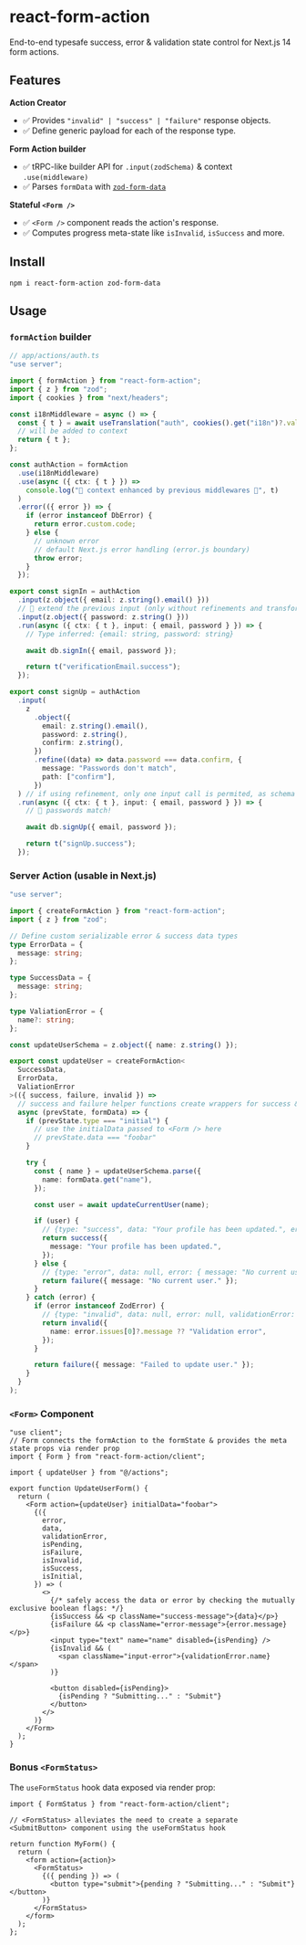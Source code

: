 # react-form-action

End-to-end typesafe success, error & validation state control for Next.js 14 form actions.

## Features

**Action Creator**

- ✅ Provides `"invalid" | "success" | "failure"` response objects.
- ✅ Define generic payload for each of the response type.

**Form Action builder**

- ✅ tRPC-like builder API for `.input(zodSchema)` & context `.use(middleware)`
- ✅ Parses `formData` with [`zod-form-data`](https://www.npmjs.com/package/zod-form-data)

**Stateful `<Form />`**

- ✅ `<Form />` component reads the action's response.
- ✅ Computes progress meta-state like `isInvalid`, `isSuccess` and more.

## Install

```
npm i react-form-action zod-form-data
```

## Usage

### `formAction` builder

```ts
// app/actions/auth.ts
"use server";

import { formAction } from "react-form-action";
import { z } from "zod";
import { cookies } from "next/headers";

const i18nMiddleware = async () => {
  const { t } = await useTranslation("auth", cookies().get("i18n")?.value);
  // will be added to context
  return { t };
};

const authAction = formAction
  .use(i18nMiddleware)
  .use(async ({ ctx: { t } }) =>
    console.log("🎉 context enhanced by previous middlewares 🎉", t)
  )
  .error(({ error }) => {
    if (error instanceof DbError) {
      return error.custom.code;
    } else {
      // unknown error
      // default Next.js error handling (error.js boundary)
      throw error;
    }
  });

export const signIn = authAction
  .input(z.object({ email: z.string().email() }))
  // 🎉 extend the previous input (only without refinements and transforms)
  .input(z.object({ password: z.string() }))
  .run(async ({ ctx: { t }, input: { email, password } }) => {
    // Type inferred: {email: string, password: string}

    await db.signIn({ email, password });

    return t("verificationEmail.success");
  });

export const signUp = authAction
  .input(
    z
      .object({
        email: z.string().email(),
        password: z.string(),
        confirm: z.string(),
      })
      .refine((data) => data.password === data.confirm, {
        message: "Passwords don't match",
        path: ["confirm"],
      })
  ) // if using refinement, only one input call is permited, as schema with ZodEffects is not extendable.
  .run(async ({ ctx: { t }, input: { email, password } }) => {
    // 🎉 passwords match!

    await db.signUp({ email, password });

    return t("signUp.success");
  });
```

### Server Action (usable in Next.js)

```ts
"use server";

import { createFormAction } from "react-form-action";
import { z } from "zod";

// Define custom serializable error & success data types
type ErrorData = {
  message: string;
};

type SuccessData = {
  message: string;
};

type ValiationError = {
  name?: string;
};

const updateUserSchema = z.object({ name: z.string() });

export const updateUser = createFormAction<
  SuccessData,
  ErrorData,
  ValiationError
>(({ success, failure, invalid }) =>
  // success and failure helper functions create wrappers for success & error data respectively
  async (prevState, formData) => {
    if (prevState.type === "initial") {
      // use the initialData passed to <Form /> here
      // prevState.data === "foobar"
    }

    try {
      const { name } = updateUserSchema.parse({
        name: formData.get("name"),
      });

      const user = await updateCurrentUser(name);

      if (user) {
        // {type: "success", data: "Your profile has been updated.", error: null, validationError: null}
        return success({
          message: "Your profile has been updated.",
        });
      } else {
        // {type: "error", data: null, error: { message: "No current user." }, validationError: null}
        return failure({ message: "No current user." });
      }
    } catch (error) {
      if (error instanceof ZodError) {
        // {type: "invalid", data: null, error: null, validationError: {name: "Invalid input"}}
        return invalid({
          name: error.issues[0]?.message ?? "Validation error",
        });
      }

      return failure({ message: "Failed to update user." });
    }
  }
);
```

### `<Form>` Component

```tsx
"use client";
// Form connects the formAction to the formState & provides the meta state props via render prop
import { Form } from "react-form-action/client";

import { updateUser } from "@/actions";

export function UpdateUserForm() {
  return (
    <Form action={updateUser} initialData="foobar">
      {({
        error,
        data,
        validationError,
        isPending,
        isFailure,
        isInvalid,
        isSuccess,
        isInitial,
      }) => (
        <>
          {/* safely access the data or error by checking the mutually exclusive boolean flags: */}
          {isSuccess && <p className="success-message">{data}</p>}
          {isFailure && <p className="error-message">{error.message}</p>}
          <input type="text" name="name" disabled={isPending} />
          {isInvalid && (
            <span className="input-error">{validationError.name}</span>
          )}

          <button disabled={isPending}>
            {isPending ? "Submitting..." : "Submit"}
          </button>
        </>
      )}
    </Form>
  );
}
```

### Bonus `<FormStatus>`

The `useFormStatus` hook data exposed via render prop:

```tsx
import { FormStatus } from "react-form-action/client";

// <FormStatus> alleviates the need to create a separate <SubmitButton> component using the useFormStatus hook

return function MyForm() {
  return (
    <form action={action}>
      <FormStatus>
        {({ pending }) => (
          <button type="submit">{pending ? "Submitting..." : "Submit"} </button>
        )}
      </FormStatus>
    </form>
  );
};
```
